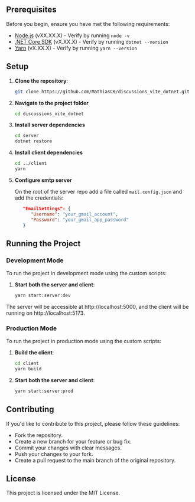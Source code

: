 ## Prerequisites

Before you begin, ensure you have met the following requirements:

- [Node.js](https://nodejs.org/) (vXX.XX.X) - Verify by running `node -v`
- [.NET Core SDK](https://dotnet.microsoft.com/download) (vX.XX.X) - Verify by running `dotnet --version`
- [Yarn](https://classic.yarnpkg.com/en/docs/install) (vX.XX.X) - Verify by running `yarn --version`

## Setup

1. **Clone the repository**:

   ```bash
   git clone https://github.com/MathiasCK/discussions_vite_dotnet.git
   ```

2. **Navigate to the project folder**

   ```bash
   cd discussions_vite_dotnet
   ```

3. **Install server dependencies**

   ```bash
   cd server
   dotnet restore
   ```

4. **Install client dependencies**

   ```bash
   cd ../client
   yarn
   ```

5. **Configure smtp server**

   On the root of the server repo add a file called `mail.config.json` and add the credentials:

   ```json
      "EmailSettings": {
         "Username": "your_gmail_account",
         "Password": "your_gmail_app_password"
      }
   ```

## Running the Project

### Development Mode

To run the project in development mode using the custom scripts:

1. **Start both the server and client**:

   ```bash
   yarn start:server:dev
   ```

The server will be accessible at http://localhost:5000, and the client will be running on http://localhost:5173.

### Production Mode

To run the project in production mode using the custom scripts:

1. **Build the client**:

   ```bash
   cd client
   yarn build
   ```

2. **Start both the server and client**:

   ```bash
   yarn start:server:prod
   ```

## Contributing

If you'd like to contribute to this project, please follow these guidelines:

- Fork the repository.
- Create a new branch for your feature or bug fix.
- Commit your changes with clear messages.
- Push your changes to your fork.
- Create a pull request to the main branch of the original repository.

## License

This project is licensed under the MIT License.
